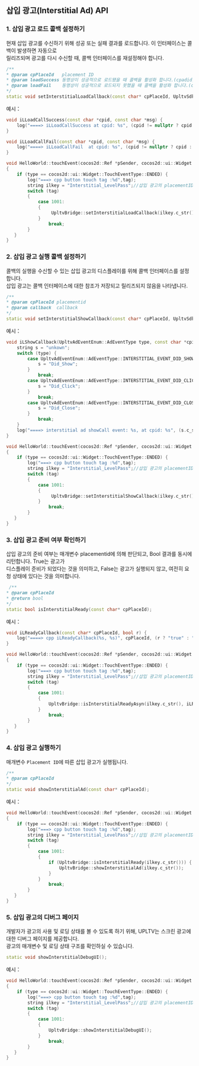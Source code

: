 ## 삽입 광고(Interstitial Ad) API

### 1. 삽입 광고 로드 콜백 설정하기

현재 삽입 광고를 수신하기 위해 성공 또는 실패 결과를 로드합니다. 이 인터페이스는 콜백이 발생하면 자동으로 <br />
릴리즈되며 광고를 다시 수신할 때, 콜백 인터페이스를 재설정해야 합니다.

```cpp
/**
* @param cpPlaceId   placement ID
* @param loadSuccess 동영상이 성공적으로 로드됐을 때 콜백을 활성화 합니다.(cpadid, msg)
* @param loadFail    동영상이 성공적으로 로드되지 못했을 때 콜백을 활성화 합니다.(cpid, message)
*/
static void setInterstitialLoadCallback(const char* cpPlaceId, UpltvSdkStringCallback_2 loadSuccess, UpltvSdkStringCallback_2 loadFail);
```

예시：

```cpp
void iLLoadCallSuccess(const char *cpid, const char *msg) {
    log("====> iLLoadCallSuccess at cpid: %s", (cpid != nullptr ? cpid : ""));
}

void iLLoadCallFail(const char *cpid, const char *msg) {
    log("====> iLLoadCallFail  at cpid: %s", (cpid != nullptr ? cpid : ""));
}

void HelloWorld::touchEvent(cocos2d::Ref *pSender, cocos2d::ui::Widget::TouchEventType type, int tag)
{
    if (type == cocos2d::ui::Widget::TouchEventType::ENDED) {
        log("===> cpp button touch tag :%d",tag);
        string ilkey = "Interstitial_LevelPass";//삽입 광고의 placementID를 정의합니다.
        switch (tag)
        {
            case 1001:
            {
                 UpltvBridge::setInterstitialLoadCallback(ilkey.c_str(), iLLoadCallSuccess, iLLoadCallFail);
            }
                break;
        }
   }
}
```
### 2. 삽입 광고 실행 콜백 설정하기

콜백의 실행을 수신할 수 있는 삽입 광고의 디스플레이를 위해 콜백 인터페이스를 설정합니다. <br />
삽입 광고는 콜백 인터페이스에 대한 참조가 저장되고 릴리즈되지 않음을 나타냅니다.

```cpp
/**
* @param cpPlaceId placementid
* @param callback  callback
*/
static void setInterstitialShowCallback(const char* cpPlaceId, UpltvSdkStringCallback_1 callback);
```

예시：

```cpp
void iLShowCallback(UpltvAdEventEnum::AdEventType type, const char *cpid) {
    string s = "unkown";
    switch (type) {
        case UpltvAdEventEnum::AdEventType::INTERSTITIAL_EVENT_DID_SHOW:{
            s = "Did_Show";
        }
            break;
        case UpltvAdEventEnum::AdEventType::INTERSTITIAL_EVENT_DID_CLICK:{
            s = "Did_Click";
        }
            break;
        case UpltvAdEventEnum::AdEventType::INTERSTITIAL_EVENT_DID_CLOSE:{
            s = "Did_Close";
        }
            break;
    }
    log("====> interstitial ad showCall event: %s, at cpid: %s", (s.c_str() != nullptr ? s.c_str() : ""), cpid?cpid:"");
}

void HelloWorld::touchEvent(cocos2d::Ref *pSender, cocos2d::ui::Widget::TouchEventType type, int tag)
{
    if (type == cocos2d::ui::Widget::TouchEventType::ENDED) {
        log("===> cpp button touch tag :%d",tag);
        string ilkey = "Interstitial_LevelPass";//삽입 광고의 placementID를 정의합니다.
        switch (tag)
        {
            case 1001:
            {
                 UpltvBridge::setInterstitialShowCallback(ilkey.c_str(), iLShowCallback);
            }
                break;
        }
   }
}
```
### 3. 삽입 광고 준비 여부 확인하기

삽입 광고의 준비 여부는 매개변수 placementid에 의해 판단되고, Bool 결과를 동시에 리턴합니다. True는 광고가 <br />
디스플레이 준비가 되었다는 것을 의미하고, False는 광고가 실행되지 않고, 여전히 요청 상태에 있다는 것을 의미합니다.

```cpp
 /**
* @param cpPlaceId
* @return bool
*/
static bool isInterstitialReady(const char* cpPlaceId);
```

예시：

```cpp
void iLReadyCallback(const char* cpPlaceId, bool r) {
    log("====> cpp iLReadyCallback(%s, %s)", cpPlaceId, (r ? "true" : "false"));
}

void HelloWorld::touchEvent(cocos2d::Ref *pSender, cocos2d::ui::Widget::TouchEventType type, int tag)
{
    if (type == cocos2d::ui::Widget::TouchEventType::ENDED) {
        log("===> cpp button touch tag :%d",tag);
        string ilkey = "Interstitial_LevelPass";//삽입 광고의 placementID를 정의합니다.
        switch (tag)
        {
            case 1001:
            {
                UpltvBridge::isInterstitialReadyAsyn(ilkey.c_str(), iLReadyCallback);
            }
                break;
        }
   }
}
```
### 4. 삽입 광고 실행하기

매개변수 `Placement ID`에 따른 삽입 광고가 실행됩니다.

```cpp
/**
* @param cpPlaceId
*/
static void showInterstitialAd(const char* cpPlaceId);
```

예시：

```cpp
void HelloWorld::touchEvent(cocos2d::Ref *pSender, cocos2d::ui::Widget::TouchEventType type, int tag)
{
    if (type == cocos2d::ui::Widget::TouchEventType::ENDED) {
        log("===> cpp button touch tag :%d",tag);
        string ilkey = "Interstitial_LevelPass";//삽입 광고의 placementID를 정의합니다.
        switch (tag)
        {
            case 1001:
            {
                if (UpltvBridge::isInterstitialReady(ilkey.c_str())) {
                    UpltvBridge::showInterstitialAd(ilkey.c_str());
                }
            }
                break;
        }
   }
}
```
### 5. 삽입 광고의 디버그 페이지

개발자가 광고의 사용 및 로딩 상태를 볼 수 있도록 하기 위해, UPLTV는 스크린 광고에 대한 디버그 페이지를 제공합니다. <br />
광고의 매개변수 및 로딩 상태 구조를 확인하실 수 있습니다.

```cpp
static void showInterstitialDebugUI();
```

예시：

```cpp
void HelloWorld::touchEvent(cocos2d::Ref *pSender, cocos2d::ui::Widget::TouchEventType type, int tag)
{
    if (type == cocos2d::ui::Widget::TouchEventType::ENDED) {
        log("===> cpp button touch tag :%d",tag);
        string ilkey = "Interstitial_LevelPass";//삽입 광고의 placementID를 정의합니다.
        switch (tag)
        {
            case 1001:
            {
                UpltvBridge::showInterstitialDebugUI();
            }
                break;
        }
   }
}
```
